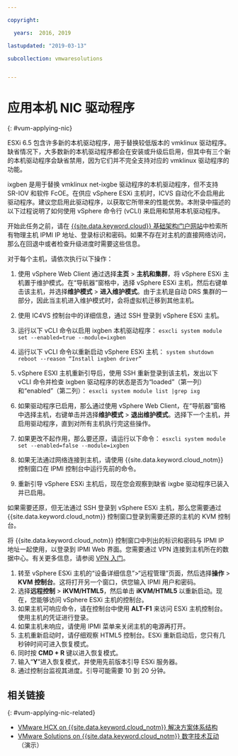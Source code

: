 ```yaml
---

copyright:

  years:  2016, 2019

lastupdated: "2019-03-13"

subcollection: vmwaresolutions


---
```


# 应用本机 NIC 驱动程序
{: #vum-applying-nic}

ESXi 6.5 包含许多新的本机驱动程序，用于替换较低版本的 vmklinux 驱动程序。缺省情况下，大多数新的本机驱动程序都会在安装或升级后启用，但其中有三个新的本机驱动程序会缺省禁用，因为它们并不完全支持对应的 vmklinux 驱动程序的功能。

ixgben 是用于替换 vmklinux net-ixgbe 驱动程序的本机驱动程序，但不支持 SR-IOV 和软件 FcOE。在供应 vSphere ESXi 主机时，ICVS 自动化不会启用此驱动程序。建议您启用此驱动程序，以获取它所带来的性能优势。本附录中描述的以下过程说明了如何使用 vSphere 命令行 (vCLI) 来启用和禁用本机驱动程序。

开始此任务之前，请在 [{{site.data.keyword.cloud}} 基础架构门户网站](https://control.softlayer.com/devices)中检索所有物理主机 IPMI IP 地址、登录标识和密码。如果不存在对主机的直接网络访问，那么在回退中或者检查升级进度时需要这些信息。

对于每个主机，请依次执行以下操作：
1. 使用 vSphere Web Client 通过选择**主页** > **主机和集群**，将 vSphere ESXi 主机置于维护模式。在“导航器”窗格中，选择 vSphere ESXi 主机，然后右键单击该主机，并选择**维护模式** > **进入维护模式**。由于主机是自动 DRS 集群的一部分，因此当主机进入维护模式时，会将虚拟机迁移到其他主机。
2. 使用 IC4VS 控制台中的详细信息，通过 SSH 登录到 vSphere ESXi 主机。
3. 运行以下 vCLI 命令以启用 ixgben 本机驱动程序：
  `esxcli system module set --enabled=true --module=ixgben`
4. 运行以下 vCLI 命令以重新启动 vSphere ESXi 主机：
  `system shutdown reboot --reason “Install ixgben driver”`
5. vSphere ESXI 主机重新引导后，使用 SSH 重新登录到该主机，发出以下 vCLI 命令并检查 ixgben 驱动程序的状态是否为“loaded”（第一列）和“enabled”（第二列）：
  `esxcli system module list |grep ixg`
6. 如果驱动程序已启用，那么通过使用 vSphere Web Client，在“导航器”窗格中选择主机，右键单击并选择**维护模式** > **退出维护模式**。选择下一个主机，并启用驱动程序，直到对所有主机执行完这些操作。
7. 如果更改不起作用，那么要还原，请运行以下命令：
  `esxcli system module set --enabled=false --module=ixgben`

8. 如果无法通过网络连接到主机，请使用 {{site.data.keyword.cloud_notm}} 控制窗口在 IPMI 控制台中运行先前的命令。
9. 重新引导 vSphere ESXi 主机后，现在您会观察到缺省 ixgbe 驱动程序已装入并已启用。

如果需要还原，但无法通过 SSH 登录到 vSphere ESXi 主机，那么您需要通过 {{site.data.keyword.cloud_notm}} 控制窗口登录到需要还原的主机的 KVM 控制台。

将 {{site.data.keyword.cloud_notm}} 控制窗口中列出的标识和密码与 IPMI IP 地址一起使用，以登录到 IPMI Web 界面。您需要通过 VPN 连接到主机所在的数据中心。有关更多信息，请参阅 [VPN 入门](/docs/infrastructure/iaas-vpn?topic=VPN-getting-started-with-virtual-private-networking-vpn-)。

1. 转至 vSphere ESXi 主机的“设备详细信息”>“远程管理”页面，然后选择**操作** > **KVM 控制台**。这将打开另一个窗口，供您输入 IPMI 用户和密码。
2. 选择**远程控制** > **iKVM/HTML5**，然后单击 **iKVM/HTML5** 以重新启动。现在，您能够访问 vSphere ESXi 主机的控制台。
3. 如果主机可响应命令，请在控制台中使用 **ALT-F1** 来访问 ESXi 主机控制台。使用主机的凭证进行登录。
4. 如果主机未响应，请使用 IPMI 菜单来关闭主机的电源再打开。
5. 主机重新启动时，请仔细观察 HTML5 控制台。ESXi 重新启动后，您只有几秒钟时间可进入恢复模式。
6. 同时按 **CMD + R** 键以进入恢复模式。
7. 输入“**Y**”进入恢复模式，并使用先前版本引导 ESXi 服务器。
8. 通过控制台监视其进度。引导可能需要 10 到 20 分钟。

## 相关链接
{: #vum-applying-nic-related}

* [VMware HCX on {{site.data.keyword.cloud_notm}} 解决方案体系结构](/docs/services/vmwaresolutions/services?topic=vmware-solutions-hcx-archi-intro#hcx-archi-intro)
* [VMware Solutions on {{site.data.keyword.cloud_notm}} 数字技术互动](https://ibm-dte.mybluemix.net/ibm-vmware)（演示）
